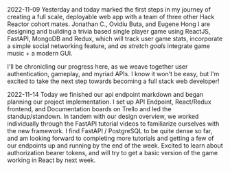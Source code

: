 ##

2022-11-09
Yesterday and today marked the first steps in my journey of creating a full scale, deployable web app with a team of three other Hack Reactor cohort mates. Jonathan C., Ovidiu Buta, and Eugene Hong I are designing and building a trivia based single player game using ReactJS, FastAPI, MongoDB and Redux, which will track user game stats, incorporate a simple social networking feature, and *as stretch goals* integrate game music + a modern GUI.

I'll be chronicling our progress here, as we weave together user authentication, gameplay, and myriad APIs. I know it won't be easy, but I'm excited to take the next step towards becoming a full stack web developer!

2022-11-14
Today we finished our api endpoint markdown and began planning our project implementation. I set up API Endpoint, React/Redux frontend, and Documentation boards on Trello and led the standup/standown. In tandem with our design overview, we worked individually through the FastAPI tutorial videos to familiarize ourselves with the new framework.
I find FastAPI / PostgreSQL to be quite dense so far, and am looking forward to completing more tutorials and getting a few of our endpoints up and running by the end of the week. Excited to learn about authorization bearer tokens, and will try to get a basic version of the game working in React by next week.
